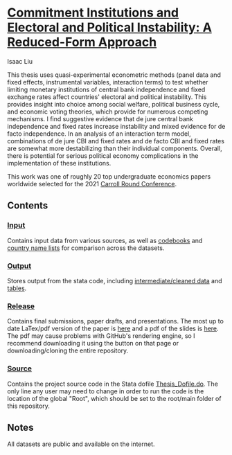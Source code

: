 # [Commitment Institutions and Electoral and Political Instability: A Reduced-Form Approach](Release/Paper/Liu-%20Commitment%20Institutions%20and%20Instability.pdf)

Isaac Liu

This thesis uses quasi-experimental econometric methods (panel data and fixed effects, instrumental variables, interaction terms) to test whether limiting monetary institutions of central bank independence and fixed exchange rates affect countries' electoral and political instability. This provides insight into choice among social welfare, political business cycle, and economic voting theories, which provide for numerous competing mechanisms. I find suggestive evidence that de jure central bank independence and fixed rates increase instability and mixed evidence for de facto independence. In an analysis of an interaction term model, combinations of de jure CBI and fixed rates and de facto CBI and fixed rates are somewhat more destabilizing than their individual components. Overall, there is potential for serious political economy complications in the implementation of these institutions.

This work was one of roughly 20 top undergraduate economics papers worldwide selected for the 2021 [Carroll Round Conference](https://sfs.georgetown.edu/carroll-round/about/).

## Contents

### [Input](Input)

Contains input data from various sources, as well as [codebooks](Input/Codebooks) and [country name lists](Input/Country_Name_Lists) for comparison across the datasets.

### [Output]()

Stores output from the stata code, including [intermediate/cleaned data](Output/Intermediate_Data) and [tables](Output/Tables).

### [Release](Release)

Contains final submissions, paper drafts, and presentations. The most up to date LaTex/pdf version of the paper is [here](Release/Paper/Liu-%20Commitment%20Institutions%20and%20Instability.pdf) and a pdf of the slides is [here](Release/Presentation/Thesis%20Presentation.pdf). The pdf may cause problems with GitHub's rendering engine, so I recommend downloading it using the button on that page or downloading/cloning the entire repository.

### [Source](Source)

Contains the project source code in the Stata dofile [Thesis_Dofile.do](Source/Thesis_Dofile.do). The only line any user may need to change in order to run the code is the location of the global "Root", which should be set to the root/main folder of this repository.

## Notes

All datasets are public and available on the internet.
